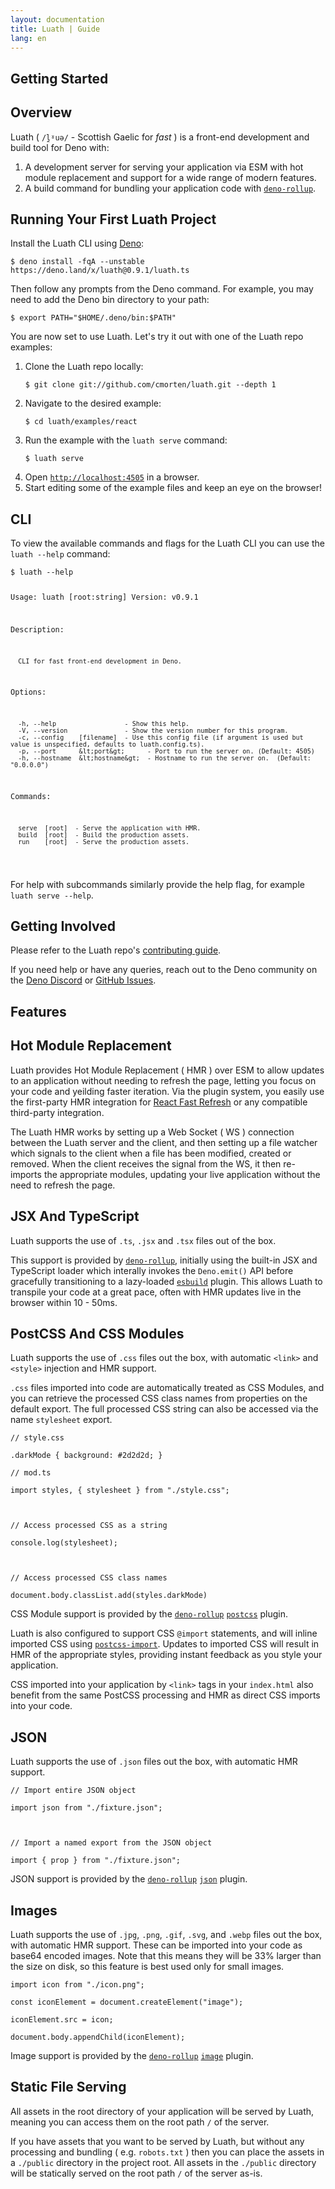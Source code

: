 ```yaml
---
layout: documentation
title: Luath | Guide
lang: en
---
```


<main class="main doc-main">
  <section class="section">
    <h1 id="getting-started">Getting Started</h1>
    <section class="subsection">
      <h2 id="overview">Overview</h2>
      <p>Luath ( <code>/l̪ˠuə/</code> - Scottish Gaelic for <i>fast</i> ) is a front-end development and build tool for Deno with:</p>
      <ol>
        <li>A development server for serving your application via ESM with hot module replacement and support for a wide range of modern features.</li>
        <li>A build command for bundling your application code with <a href="https://github.com/cmorten/deno-rollup/"><code>deno-rollup</code></a>.</li>
      </ol>
    </section>
    <section class="subsection">
      <h2 id="running-your-first-luath-project">Running Your First Luath Project</h2>
      <p>Install the Luath CLI using <a href="https://deno.land/">Deno</a>:</p>
      <pre><code>$ deno install -fqA --unstable https://deno.land/x/luath@0.9.1/luath.ts</code></pre>
      <p>Then follow any prompts from the Deno command. For example, you may need to add the Deno bin directory to your path:</p>
      <pre><code>$ export PATH="$HOME/.deno/bin:$PATH"</code></pre>
      <p>You are now set to use Luath. Let's try it out with one of the Luath repo examples:</p>
      <ol>
        <li>Clone the Luath repo locally:</li>
        <pre><code>$ git clone git://github.com/cmorten/luath.git --depth 1</code></pre>
        <li>Navigate to the desired example:</li>
        <pre><code>$ cd luath/examples/react</code></pre>
        <li>Run the example with the <code>luath serve</code> command:</li>
        <pre><code>$ luath serve</code></pre>
        <li>Open <a href="http://localhost:4505"><code>http://localhost:4505</code></a> in a browser.</li>
        <li>Start editing some of the example files and keep an eye on the browser!</li>
      </ol>
    </section>
    <section class="subsection">
      <h2 id="cli">CLI</h2>
      <p>To view the available commands and flags for the Luath CLI you can use the <code>luath --help</code> command:</p>
      <pre><code>$ luath --help

  Usage:   luath [root:string]
  Version: v0.9.1

  Description:

      CLI for fast front-end development in Deno.

  Options:

      -h, --help                  - Show this help.
      -V, --version               - Show the version number for this program.
      -c, --config    [filename]  - Use this config file (if argument is used but value is unspecified, defaults to luath.config.ts).
      -p, --port      &lt;port&gt;      - Port to run the server on. (Default: 4505)
      -h, --hostname  &lt;hostname&gt;  - Hostname to run the server on.  (Default: "0.0.0.0")

  Commands:

      serve  [root]  - Serve the application with HMR.
      build  [root]  - Build the production assets.
      run    [root]  - Serve the production assets.
  </code></pre>
    <p>For help with subcommands similarly provide the help flag, for example <code>luath serve --help</code>.</p>
    </section>
    <section class="subsection">
      <h2 id="getting-involved">Getting Involved</h2>
      <p>Please refer to the Luath repo's <a href="https://github.com/cmorten/luath/blob/main/.github/CONTRIBUTING.md">contributing guide</a>.</p>
      <p>If you need help or have any queries, reach out to the Deno community on the <a href="https://discord.com/channels/684898665143206084/689420767620104201">Deno Discord</a> or <a href="https://github.com/cmorten/luath/issues">GitHub Issues</a>.</p>
    </section>
  </section>
  <section class="section">
    <h1 id="features">Features</h1>
    <section class="subsection">
      <h2 id="hot-module-replacement">Hot Module Replacement</h2>
      <p>Luath provides Hot Module Replacement ( HMR ) over ESM to allow updates to an application without needing to refresh the page, letting you focus on your code and yeilding faster iteration. Via the plugin system, you easily use the first-party HMR integration for <a href="https://github.com/facebook/react/issues/16604#issuecomment-528663101">React Fast Refresh</a> or any compatible third-party integration.</p>
      <p>The Luath HMR works by setting up a Web Socket ( WS ) connection between the Luath server and the client, and then setting up a file watcher which signals to the client when a file has been modified, created or removed. When the client receives the signal from the WS, it then re-imports the appropriate modules, updating your live application without the need to refresh the page.</p>
    </section>
    <section class="subsection">
      <h2 id="jsx-and-typescript">JSX And TypeScript</h2>
      <p>Luath supports the use of <code>.ts</code>, <code>.jsx</code> and <code>.tsx</code> files out of the box.</p>
      <p>This support is provided by <a href="https://github.com/cmorten/deno-rollup/"><code>deno-rollup</code></a>, initially using the built-in JSX and TypeScript loader which interally invokes the <code>Deno.emit()</code> API before gracefully transitioning to a lazy-loaded <a href="https://esbuild.github.io/"><code>esbuild</code></a> plugin. This allows Luath to transpile your code at a great pace, often with HMR updates live in the browser within 10 - 50ms.</p>
    </section>
    <section class="subsection">
      <h2 id="postcss-and-css-modules">PostCSS And CSS Modules</h2>
      <p>Luath supports the use of <code>.css</code> files out the box, with automatic <code>&lt;link&gt;</code> and <code>&lt;style&gt;</code> injection and HMR support.</p>
      <p><code>.css</code> files imported into code are automatically treated as CSS Modules, and you can retrieve the processed CSS class names from properties on the default export. The full processed CSS string can also be accessed via the name <code>stylesheet</code> export.</p>
      <pre><code>// style.css
        <br />.darkMode { background: #2d2d2d; }</code></pre>
      <pre><code>// mod.ts
        <br />import styles, { stylesheet } from "./style.css";
        <br />
        <br />// Access processed CSS as a string
        <br />console.log(stylesheet);
        <br />
        <br />// Access processed CSS class names
        <br />document.body.classList.add(styles.darkMode)</code></pre>
      <p>CSS Module support is provided by the <a href="https://github.com/cmorten/deno-rollup"><code>deno-rollup</code></a> <a href="https://github.com/cmorten/deno-rollup/tree/main/plugins/postcss"><code>postcss</code></a> plugin.</p>
      <p>Luath is also configured to support CSS <code>@import</code> statements, and will inline imported CSS using <a href="https://github.com/postcss/postcss-import"><code>postcss-import</code></a>. Updates to imported CSS will result in HMR of the appropriate styles, providing instant feedback as you style your application.</p>
      <p>CSS imported into your application by <code>&lt;link&gt;</code> tags in your <code>index.html</code> also benefit from the same PostCSS processing and HMR as direct CSS imports into your code.</p>
    </section>
    <section class="subsection">
      <h2 id="json">JSON</h2>
      <p>Luath supports the use of <code>.json</code> files out the box, with automatic HMR support.</p>
      <pre><code>// Import entire JSON object
        <br />import json from "./fixture.json";
        <br />
        <br />// Import a named export from the JSON object
        <br />import { prop } from "./fixture.json";</code></pre>
      <p>JSON support is provided by the <a href="https://github.com/cmorten/deno-rollup"><code>deno-rollup</code></a> <a href="https://github.com/cmorten/deno-rollup/tree/main/plugins/json"><code>json</code></a> plugin.</p>
    </section>
    <section class="subsection">
      <h2 id="images">Images</h2>
      <p>Luath supports the use of <code>.jpg</code>, <code>.png</code>, <code>.gif</code>, <code>.svg</code>, and <code>.webp</code> files out the box, with automatic HMR support. These can be imported into your code as base64 encoded images. Note that this means they will be 33% larger than the size on disk, so this feature is best used only for small images.</p>
      <pre><code>import icon from "./icon.png";
      <br />const iconElement = document.createElement("image");
      <br />iconElement.src = icon;
      <br />document.body.appendChild(iconElement);</code></pre>
      <p>Image support is provided by the <a href="https://github.com/cmorten/deno-rollup"><code>deno-rollup</code></a> <a href="https://github.com/cmorten/deno-rollup/tree/main/plugins/image"><code>image</code></a> plugin.</p>
    </section>
    <section class="subsection">
      <h2 id="static-file-serving">Static File Serving</h2>
      <p>All assets in the root directory of your application will be served by Luath, meaning you can access them on the root path <code>/</code> of the server.</p>
      <p>If you have assets that you want to be served by Luath, but without any processing and bundling ( e.g. <code>robots.txt</code> ) then you can place the assets in a <code>./public</code> directory in the project root. All assets in the <code>./public</code> directory will be statically served on the root path <code>/</code> of the server as-is.</p>
    </section>
  </section>
</main>

